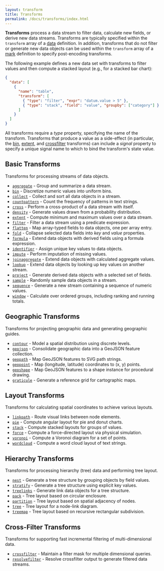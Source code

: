 ```yaml
---
layout: transform
title: Transforms
permalink: /docs/transforms/index.html
---
```


**Transforms** process a data stream to filter data, calculate new fields, or derive new data streams. Transforms are typically specified within the `transform` array of a [data](../data) definition. In addition, transforms that do not filter or generate new data objects can be used within the `transform` array of a [mark](../marks) definition to specify post-encoding transforms.

The following example defines a new data set with transforms to filter values and then compute a stacked layout (e.g., for a stacked bar chart):

```json
{
  "data": [
    {
      "name": "table",
      "transform": [
        { "type": "filter", "expr": "datum.value > 5" },
        { "type": "stack", "field": "value", "groupby": ["category"] }
      ]
    }
  ]
}
```

All transforms require a _type_ property, specifying the name of the transform. Transforms that produce a value as a side-effect (in particular, the [bin](bin), [extent](extent), and [crossfilter](crossfilter) transforms) can include a _signal_ property to specify a unique signal name to which to bind the transform's state value.

## Basic Transforms

Transforms for processing streams of data objects.

- [`aggregate`](aggregate) - Group and summarize a data stream.
- [`bin`](bin) - Discretize numeric values into uniform bins.
- [`collect`](collect) - Collect and sort all data objects in a stream.
- [`countpattern`](countpattern) - Count the frequency of patterns in text strings.
- [`cross`](cross) - Perform a cross-product of a data stream with itself.
- [`density`](density) - Generate values drawn from a probability distribution.
- [`extent`](extent) - Compute minimum and maximum values over a data stream.
- [`filter`](filter) - Filter a data stream using a predicate expression.
- [`flatten`](flatten) - Map array-typed fields to data objects, one per array entry.
- [`fold`](fold) - Collapse selected data fields into _key_ and _value_ properties.
- [`formula`](formula) - Extend data objects with derived fields using a formula expression.
- [`identifier`](identifier) - Assign unique key values to data objects.
- [`impute`](impute) - Perform imputation of missing values.
- [`joinaggregate`](joinaggregate) - Extend data objects with calculated aggregate values.
- [`lookup`](lookup) - Extend data objects by looking up key values on another stream.
- [`project`](project) - Generate derived data objects with a selected set of fields.
- [`sample`](sample) - Randomly sample data objects in a stream.
- [`sequence`](sequence) - Generate a new stream containing a sequence of numeric values.
- [`window`](window) - Calculate over ordered groups, including ranking and running totals.

## Geographic Transforms

Transforms for projecting geographic data and generating geographic guides.

- [`contour`](contour) - Model a spatial distribution using discrete levels.
- [`geojson`](geojson) - Consolidate geographic data into a GeoJSON feature collection.
- [`geopath`](geopath) - Map GeoJSON features to SVG path strings.
- [`geopoint`](geopoint) - Map (longitude, latitude) coordinates to (x, y) points.
- [`geoshape`](geoshape) - Map GeoJSON features to a shape instance for procedural drawing.
- [`graticule`](graticule) - Generate a reference grid for cartographic maps.

## Layout Transforms

Transforms for calculating spatial coordinates to achieve various layouts.

- [`linkpath`](linkpath) - Route visual links between node elements.
- [`pie`](pie) - Compute angular layout for pie and donut charts.
- [`stack`](stack) - Compute stacked layouts for groups of values.
- [`force`](force) - Compute a force-directed layout via physical simulation.
- [`voronoi`](voronoi) - Compute a Voronoi diagram for a set of points.
- [`wordcloud`](wordcloud) - Compute a word cloud layout of text strings.

## Hierarchy Transforms

Transforms for processing hierarchy (tree) data and performing tree layout.

- [`nest`](nest) - Generate a tree structure by grouping objects by field values.
- [`stratify`](stratify) - Generate a tree structure using explicit key values.
- [`treelinks`](treelinks) - Generate link data objects for a tree structure.
- [`pack`](pack) - Tree layout based on circular enclosure.
- [`partition`](partition) - Tree layout based on spatial adjacency of nodes.
- [`tree`](tree) - Tree layout for a node-link diagram.
- [`treemap`](treemap) - Tree layout based on recursive rectangular subdivision.

## Cross-Filter Transforms

Transforms for supporting fast incremental filtering of multi-dimensional data.

- [`crossfilter`](crossfilter) - Maintain a filter mask for multiple dimensional queries.
- [`resolvefilter`](resolvefilter) - Resolve crossfilter output to generate filtered data streams.

